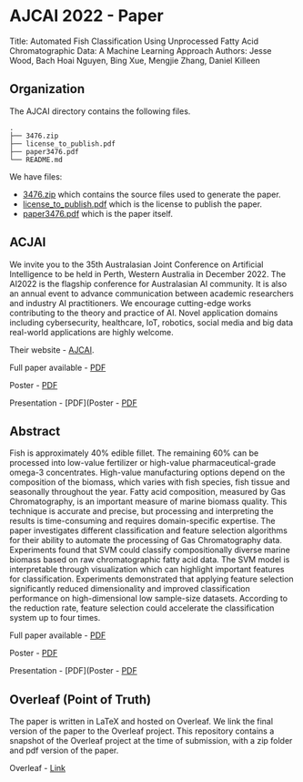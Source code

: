 # AJCAI 2022 - Paper

Title: Automated Fish Classification Using Unprocessed Fatty Acid Chromatographic Data: A Machine Learning Approach
Authors: Jesse Wood, Bach Hoai Nguyen, Bing Xue, Mengjie Zhang, Daniel Killeen

## Organization

The AJCAI directory contains the following files.

```
.
├── 3476.zip
├── license_to_publish.pdf
├── paper3476.pdf
└── README.md
```

We have files:

- [3476.zip](3476.zip) which contains the source files used to generate the paper.
- [license_to_publish.pdf](license_to_publish.pdf) which is the license to publish the paper.
- [paper3476.pdf](paper3476.pdf) which is the paper itself.

## ACJAI

We invite you to the 35th Australasian Joint Conference on Artificial Intelligence to be held in Perth, Western Australia in December 2022.
The AI2022 is the flagship conference for Australasian AI community. It is also an annual event to advance communication between academic researchers and industry AI practitioners. We encourage cutting-edge works contributing to the theory and practice of AI. Novel application domains including cybersecurity, healthcare, IoT, robotics, social media and big data real-world applications are highly welcome.

Their website - [AJCAI](https://ajcai2022.org/).

Full paper available - [PDF](paper3476.pdf)

Poster - [PDF](../AJCAI_Poster/poster3476.pdf)

Presentation - [PDF](Poster - [PDF](../AJCAI_Presentation/presentation3476.pdf)

## Abstract

Fish is approximately 40\% edible fillet.
The remaining 60\% can be processed into low-value fertilizer or high-value pharmaceutical-grade omega-3 concentrates.
High-value manufacturing options depend on the composition of the biomass, which varies with fish species, fish tissue and seasonally throughout the year.
Fatty acid composition, measured by Gas Chromatography, is an important measure of marine biomass quality.
This technique is accurate and precise, but processing and interpreting the results is time-consuming and requires domain-specific expertise.
The paper investigates different classification and feature selection algorithms for their ability to automate the processing of Gas Chromatography data.
Experiments found that SVM could classify compositionally diverse marine biomass based on raw chromatographic fatty acid data.
The SVM model is interpretable through visualization which can highlight important features for classification.
Experiments demonstrated that applying feature selection significantly reduced dimensionality and improved classification performance on high-dimensional low sample-size datasets.
According to the reduction rate, feature selection could accelerate the classification system up to four times.

Full paper available - [PDF](paper3476.pdf)

Poster - [PDF](poster3476.pdf)

Presentation - [PDF](Poster - [PDF](../papers/AJCAI_Presentation/presentation3476.pdf)

## Overleaf (Point of Truth)

The paper is written in LaTeX and hosted on Overleaf. We link the final version of the paper to the Overleaf project. This repository contains a snapshot of the Overleaf project at the time of submission, with a zip folder and pdf version of the paper.

Overleaf - [Link](https://www.overleaf.com/project/62e06496e957954adc9d527f)
